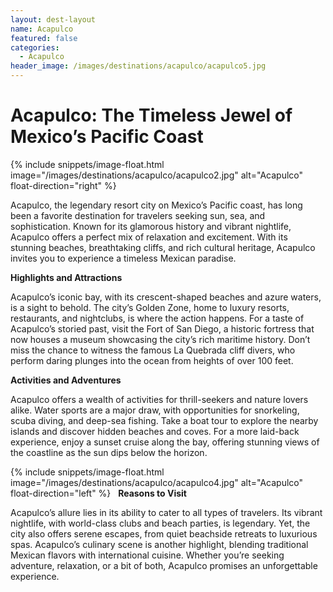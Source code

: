 ```yaml
---
layout: dest-layout
name: Acapulco
featured: false
categories:
  - Acapulco
header_image: /images/destinations/acapulco/acapulco5.jpg
---
```

# **Acapulco: The Timeless Jewel of Mexico’s Pacific Coast**

{% include snippets/image-float.html image="/images/destinations/acapulco/acapulco2.jpg" alt="Acapulco" float-direction="right" %}

Acapulco, the legendary resort city on Mexico’s Pacific coast, has long been a favorite destination for travelers seeking sun, sea, and sophistication. Known for its glamorous history and vibrant nightlife, Acapulco offers a perfect mix of relaxation and excitement. With its stunning beaches, breathtaking cliffs, and rich cultural heritage, Acapulco invites you to experience a timeless Mexican paradise.

**Highlights and Attractions**

Acapulco’s iconic bay, with its crescent-shaped beaches and azure waters, is a sight to behold. The city’s Golden Zone, home to luxury resorts, restaurants, and nightclubs, is where the action happens. For a taste of Acapulco’s storied past, visit the Fort of San Diego, a historic fortress that now houses a museum showcasing the city’s rich maritime history. Don’t miss the chance to witness the famous La Quebrada cliff divers, who perform daring plunges into the ocean from heights of over 100 feet.

**Activities and Adventures**

Acapulco offers a wealth of activities for thrill-seekers and nature lovers alike. Water sports are a major draw, with opportunities for snorkeling, scuba diving, and deep-sea fishing. Take a boat tour to explore the nearby islands and discover hidden beaches and coves. For a more laid-back experience, enjoy a sunset cruise along the bay, offering stunning views of the coastline as the sun dips below the horizon.

{% include snippets/image-float.html image="/images/destinations/acapulco/acapulco4.jpg" alt="Acapulco" float-direction="left" %}
&nbsp;
**Reasons to Visit**

Acapulco’s allure lies in its ability to cater to all types of travelers. Its vibrant nightlife, with world-class clubs and beach parties, is legendary. Yet, the city also offers serene escapes, from quiet beachside retreats to luxurious spas. Acapulco’s culinary scene is another highlight, blending traditional Mexican flavors with international cuisine. Whether you’re seeking adventure, relaxation, or a bit of both, Acapulco promises an unforgettable experience.